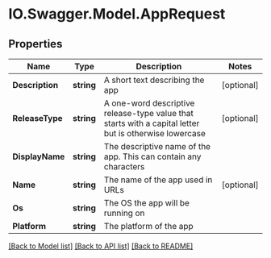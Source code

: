 # IO.Swagger.Model.AppRequest
## Properties

Name | Type | Description | Notes
------------ | ------------- | ------------- | -------------
**Description** | **string** | A short text describing the app | [optional] 
**ReleaseType** | **string** | A one-word descriptive release-type value that starts with a capital letter but is otherwise lowercase | [optional] 
**DisplayName** | **string** | The descriptive name of the app. This can contain any characters | 
**Name** | **string** | The name of the app used in URLs | [optional] 
**Os** | **string** | The OS the app will be running on | 
**Platform** | **string** | The platform of the app | 

[[Back to Model list]](../README.md#documentation-for-models) [[Back to API list]](../README.md#documentation-for-api-endpoints) [[Back to README]](../README.md)

